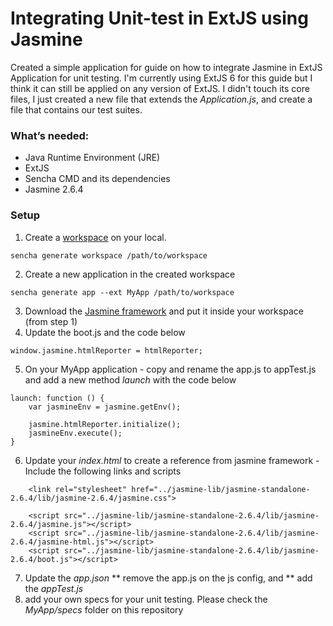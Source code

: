 # Integrating Unit-test in ExtJS using Jasmine

Created a simple application for guide on how to integrate Jasmine in ExtJS Application for unit testing. I'm currently using ExtJS 6 for this guide but I think it can still be applied on any version of ExtJS. I didn't touch its core files, I just created a new file that extends the *Application.js*, and create a file that contains our test suites.

### What’s needed:
  - Java Runtime Environment (JRE)
  - ExtJS
  - Sencha CMD and its dependencies
  - Jasmine 2.6.4

### Setup
1. Create a [workspace](https://docs.sencha.com/cmd/guides/workspaces.html#workspaces_-_generating_a_workspace) on your local.
```
sencha generate workspace /path/to/workspace
```
2. Create a new application in the created workspace
```
sencha generate app --ext MyApp /path/to/workspace
````
3. Download the [Jasmine framework](https://github.com/jasmine/jasmine/releases) and put it inside your workspace (from step 1)
4. Update the boot.js and the code below
```
window.jasmine.htmlReporter = htmlReporter;
```
5. On your MyApp application - copy and rename the app.js to appTest.js and add a new method *launch* with the code below
```
launch: function () {
    var jasmineEnv = jasmine.getEnv();

    jasmine.htmlReporter.initialize();
    jasmineEnv.execute();
}
```
6. Update your *index.html* to create a reference from jasmine framework - Include the following links and scripts
```
    <link rel="stylesheet" href="../jasmine-lib/jasmine-standalone-2.6.4/lib/jasmine-2.6.4/jasmine.css">

    <script src="../jasmine-lib/jasmine-standalone-2.6.4/lib/jasmine-2.6.4/jasmine.js"></script>
    <script src="../jasmine-lib/jasmine-standalone-2.6.4/lib/jasmine-2.6.4/jasmine-html.js"></script>
    <script src="../jasmine-lib/jasmine-standalone-2.6.4/lib/jasmine-2.6.4/boot.js"></script>
```
7. Update the *app.json* 
** remove the app.js on the js config, and
** add the *appTest.js*
8. add your own specs for your unit testing. Please check the *MyApp/specs* folder on this repository
